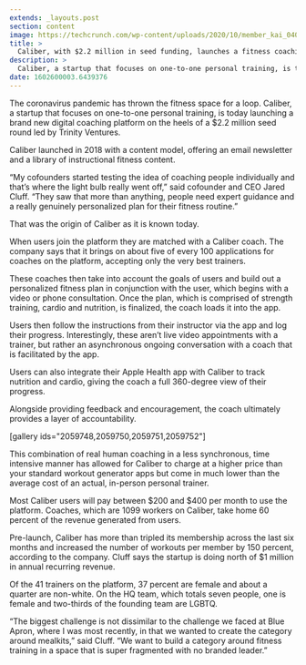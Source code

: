 ```yaml
--- 
extends: _layouts.post 
section: content 
image: https://techcrunch.com/wp-content/uploads/2020/10/member_kai_0404.jpg?w=600 
title: > 
  Caliber, with $2.2 million in seed funding, launches a fitness coaching platform – TechCrunch 
description: > 
  Caliber, a startup that focuses on one-to-one personal training, is today launching a brand new digital coaching platform on the heels of a $2.2 million seed round led by Trinity Ventures.Caliber launched in 2018 with a content model, offering an email newsletter and a library of instructional fitness content.When users join the platform they are matched with a Caliber coach.Most Caliber users will pay between $200 and $400 per month to use the platform.“We want to build a category around fitness training in a space that is super fragmented with no branded leader.” 
date: 1602600003.6439376 
--- 
```

The coronavirus pandemic has thrown the fitness space for a loop. Caliber, a startup that focuses on one-to-one personal training, is today launching a brand new digital coaching platform on the heels of a $2.2 million seed round led by Trinity Ventures.

Caliber launched in 2018 with a content model, offering an email newsletter and a library of instructional fitness content.

“My cofounders started testing the idea of coaching people individually and that’s where the light bulb really went off,” said cofounder and CEO Jared Cluff. “They saw that more than anything, people need expert guidance and a really genuinely personalized plan for their fitness routine.”

That was the origin of Caliber as it is known today.

When users join the platform they are matched with a Caliber coach. The company says that it brings on about five of every 100 applications for coaches on the platform, accepting only the very best trainers.

These coaches then take into account the goals of users and build out a personalized fitness plan in conjunction with the user, which begins with a video or phone consultation. Once the plan, which is comprised of strength training, cardio and nutrition, is finalized, the coach loads it into the app.

Users then follow the instructions from their instructor via the app and log their progress. Interestingly, these aren’t live video appointments with a trainer, but rather an asynchronous ongoing conversation with a coach that is facilitated by the app.

Users can also integrate their Apple Health app with Caliber to track nutrition and cardio, giving the coach a full 360-degree view of their progress.

Alongside providing feedback and encouragement, the coach ultimately provides a layer of accountability.

[gallery ids="2059748,2059750,2059751,2059752"]

This combination of real human coaching in a less synchronous, time intensive manner has allowed for Caliber to charge at a higher price than your standard workout generator apps but come in much lower than the average cost of an actual, in-person personal trainer.

Most Caliber users will pay between $200 and $400 per month to use the platform. Coaches, which are 1099 workers on Caliber, take home 60 percent of the revenue generated from users.

Pre-launch, Caliber has more than tripled its membership across the last six months and increased the number of workouts per member by 150 percent, according to the company. Cluff says the startup is doing north of $1 million in annual recurring revenue.

Of the 41 trainers on the platform, 37 percent are female and about a quarter are non-white. On the HQ team, which totals seven people, one is female and two-thirds of the founding team are LGBTQ.

“The biggest challenge is not dissimilar to the challenge we faced at Blue Apron, where I was most recently, in that we wanted to create the category around mealkits,” said Cluff. “We want to build a category around fitness training in a space that is super fragmented with no branded leader.”